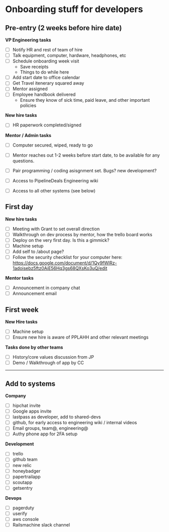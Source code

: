 # Onboarding stuff for developers

## Pre-entry (2 weeks before hire date)

**VP Engineering tasks**

* [ ] Notify HR and rest of team of hire
* [ ] Talk equipment, computer, hardware, headphones, etc
* [ ] Schedule onboarding week visit
  * Save receipts
  * Things to do while here
* [ ] Add start date to office calendar
* [ ] Get Travel itenerary squared away
* [ ] Mentor assigned
* [ ] Employee handbook delivered
  * Ensure they know of sick time, paid leave, and other important policies

**New hire tasks**

* [ ] HR paperwork completed/signed

**Mentor / Admin tasks**

* [ ] Computer secured, wiped, ready to go

* [ ] Mentor reaches out 1-2 weeks before start date, to be available for any questions.
* [ ] Pair programming  / coding asisgnment set.  Bugs?  new development?
* [ ] Access to PipelineDeals Engineering wiki
* [ ] Access to all other systems (see below)

## First day

**New hire tasks**

* [ ] Meeting with Grant to set overall direction
* [ ] Walkthrough on dev process by mentor, how the trello board works
* [ ] Deploy on the very first day.  Is this a gimmick?
* [ ] Machine setup
* [ ] Add self to /about page?
* [ ] Follow the security checklist for your computer here:  https://docs.google.com/document/d/1Qy9fWIRz-1adoisebz5ftz0AiE56Hq3gs68QXsKo3uQ/edit

**Mentor tasks**

* [ ] Announcement in company chat
* [ ] Announcement email

## First week

**New Hire tasks**

* [ ] Machine setup
* [ ] Ensure new hire is aware of PPLAHH and other relevant meetings

**Tasks done by other teams**

* [ ] History/core values discussion from JP
* [ ] Demo / Walkthrough of app by CC

---

## Add to systems

**Company**

* [ ] hipchat invite
* [ ] Google apps invite
* [ ] lastpass as developer, add to shared-devs
* [ ] github, for early access to engineering wiki / internal videos
* [ ] Email groups, team@, engineering@
* [ ] Authy phone app for 2FA setup

**Development**

* [ ] trello
* [ ] github team
* [ ] new relic
* [ ] honeybadger
* [ ] papertrailapp
* [ ] scoutapp
* [ ] getsentry

**Devops**

* [ ] pagerduty
* [ ] userify
* [ ] aws console
* [ ] Railsmachine slack channel
